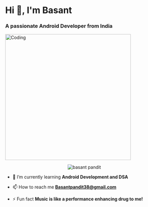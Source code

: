 <h1 align="left">Hi 👋, I'm Basant</h1>
<h3 align="left">A passionate Android Developer from India</h3>
<img align="center" alt="Coding" width="400" src="https://r7q6w9z6.rocketcdn.me/career/wp-content/uploads/2020/03/hello.gif">
<p align="center"> <img src="https://komarev.com/ghpvc/?username=basantkumhar&label=Profile%20views&color=0e75b6&style=flat" alt="basant pandit" /> </p>

<!-- <p align="left"> <a href="https://github.com/ryo-ma/github-profile-trophy"><img src="https://github-profile-trophy.vercel.app/?username=Basantkumhaar" alt="Basant" /></a> </p> -->

- 🌱 I’m currently learning **Android Development and DSA**

- 📫 How to reach me **Basantpandit38@gmail.com**

- ⚡ Fun fact **Music is like a performance enhancing drug to me!**

